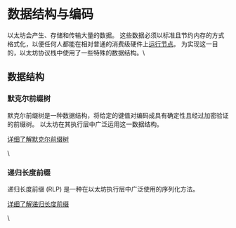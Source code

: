 # 数据结构与编码

以太坊会产生、存储和传输大量的数据。 这些数据必须以标准且节约内存的方式格式化，以便任何人都能在相对普通的消费级硬件上[运行节点](../../ji-chu-zhu-ti/jie-dian-yu-ke-hu-duan/yun-hang-jie-dian.md)。 为实现这一目的，以太坊协议栈中使用了一些特殊的数据结构。\


## 数据结构

### 默克尔前缀树 <a href="#patricia-merkle-tries" id="patricia-merkle-tries"></a>

默克尔前缀树是一种数据结构，将给定的键值对编码成具有确定性且经过加密验证的前缀树。 以太坊在其执行层中广泛运用这一数据结构。

[详细了解默克尔前缀树](mo-ke-er-qian-zhui-shu.md)

\


### 递归长度前缀 <a href="#recursive-length-prefix" id="recursive-length-prefix"></a>

递归长度前缀 (RLP) 是一种在以太坊执行层中广泛使用的序列化方法。

[详细了解递归长度前缀](di-gui-chang-du-qian-zhui-bian-ma-rlp.md)

\
